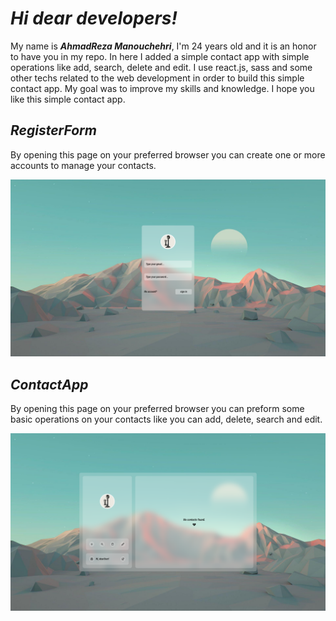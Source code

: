 # ***Hi dear developers!***

My name is ***AhmadReza Manouchehri***, I'm 24 years old and it is an honor to have you in my repo. In here I added a simple contact app with simple operations like add, search, delete and edit. I use react.js, sass and some other techs related to the web development in order to build this simple contact app. My goal was to improve my skills and knowledge. I hope you like this simple contact app.

## ***RegisterForm***

By opening this page on your preferred browser you can create one or more accounts to manage your contacts.

![contactApp](./public/Image/registerForm.png "register form.")

## ***ContactApp***

By opening this page on your preferred browser you can preform some basic operations on your contacts like you can add, delete, search and edit.

![contactApp](./public/Image/contactApp.png "a simple contact app written in react.js.")
